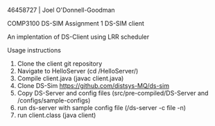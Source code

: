 46458727 | Joel O'Donnell-Goodman

COMP3100 DS-SIM Assignment 1 DS-SIM client

An implentation of DS-Client using LRR scheduler

Usage instructions
  1. Clone the client git repository
  2. Navigate to HelloServer (cd /HelloServer/)
  3. Compile client.java (javac client.java)
  4. Clone DS-Sim https://github.com/distsys-MQ/ds-sim
  5. Copy DS-Server and config files (src/pre-compiled/DS-Server and /configs/sample-configs)
  6. run ds-server with sample config file (/ds-server -c file -n)
  7. run client.class (java client)
